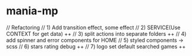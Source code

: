 # mania-mp

// Refactoring
// 1) Add transition effect, some effect
// 2) SERVICE(Use CONTEXT for get data) ++
// 3) split actions into separate folders ++
// 4) add spinner and error components for HOME
// 5) styled components -> scss
// 6) stars rating debug ++
// 7) logo set default searched games ++ 
